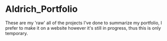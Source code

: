# Aldrich_Portfolio
These are my 'raw' all of the projects I've done to summarize my portfolio, I prefer to make it on a website however it's still in progress, thus this is only temporary.
